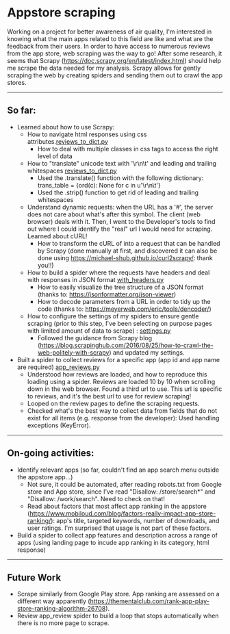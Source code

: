 # Appstore scraping

Working on a project for better awareness of air quality, I'm interested in knowing what the main apps related to this field
are like and what are the feedback from their users. In order to have access to numerous reviews from the app store, web scraping was the way to go!
After some research, it seems that Scrapy (https://doc.scrapy.org/en/latest/index.html) should help me scrape the data needed for my analysis. Scrapy allows for gently scraping the web by creating spiders and sending them out to crawl the app stores.

---
## So far:
* Learned about how to use Scrapy:
    *  How to navigate html responses using css attributes.[reviews_to_dict.py](https://github.com/linetonthat/appstore_scraping/blob/master/appstore/appstore/spiders/reviews_to_dict.py)
        - How to deal with multiple classes in css tags to access the right level of data
    *  How to "translate" unicode text with '\r\n\t' and leading and trailing whitespaces [reviews_to_dict.py](https://github.com/linetonthat/appstore_scraping/blob/master/appstore/appstore/spiders/reviews_to_dict.py)
        - Used the .translate() function with the following dictionary: trans_table = {ord(c): None for c in u'\r\n\t'}
        - Used the .strip() function to get rid of leading and trailing whitespaces
    * Understand dynamic requests: when the URL has a '#', the server does not care about what's after this symbol. The client (web browser) deals with it. Then, I went to the Developer's tools to find out where I could identify the "real" url I would need for scraping. Learned about cURL!
        - How to transform the cURL of into a request that can be handled by Scrapy (done manually at first, and discovered it can also be done using https://michael-shub.github.io/curl2scrapy/: thank you!!)
    * How to build a spider where the requests have headers and deal with responses in JSON format [with_headers.py](https://github.com/linetonthat/appstore_scraping/blob/master/appstore/appstore/spiders/with_headers.py)
        - How to easily visualize the tree structure of a JSON format (thanks to: https://jsonformatter.org/json-viewer)
        - How to decode parameters from a URL in order to tidy up the code (thanks to: https://meyerweb.com/eric/tools/dencoder/)
    * How to configure the settings of my spiders to ensure gentle scraping (prior to this step, I've been selecting on purpose pages with limited amount of data to scrape) : [settings.py](https://github.com/linetonthat/appstore_scraping/blob/master/appstore/appstore/settings.py)
        - Followed the guidance from Scrapy blog (https://blog.scrapinghub.com/2016/08/25/how-to-crawl-the-web-politely-with-scrapy) and updated my settings.
* Built a spider to collect reviews for a specific app (app id and app name are required) [app_reviews.py](https://github.com/linetonthat/appstore_scraping/blob/master/appstore/appstore/spiders/app_reviews.py)
    - Understood how reviews are loaded, and how to reproduce this loading using a spider. Reviews are loaded 10 by 10 when scrolling down in the web browser. Found a third url to use. This url is specific to reviews, and it's the best url to use for review scraping! 
    - Looped on the review pages to define the scraping requests.
    - Checked what's the best way to collect data from fields that do not exist for all items (e.g. response from the developer): Used handling exceptions (KeyError).

---
## On-going activities:

* Identify relevant apps (so far, couldn't find an app search menu outside the appstore app...)
    - Not sure, it could be automated, after reading robots.txt from Google store and App store, since I've read "Disallow: /store/search*" and "Disallow: /work/search". Need to check on that!
    - Read about factors that most affect app ranking in the appstore (https://www.mobiloud.com/blog/factors-really-impact-app-store-ranking/): app's title, targeted keywords, number of downloads, and user ratings. I'm surprised that usage is not part of these factors. 
* Build a spider to collect app features and description across a range of apps (using landing page to incude app ranking in its category, html response)

---
## Future Work
* Scrape similarly from Google Play store. App ranking are assessed on a different way apparently (https://thementalclub.com/rank-app-play-store-ranking-algorithm-26708).
* Review app_review spider to build a loop that stops automatically when there is no more page to scrape.
   
